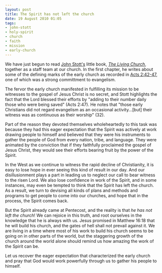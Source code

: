 ```yaml
---
layout: post
title: The Spirit has not left the church
date: 19 August 2010 01:05
tags:
- john-stott
- holy-spirit
- church
- faith
- mission
- early-church
---
```

<p>We have just begun to read <a href="http://en.wikipedia.org/wiki/John_Stott">John Stott's</a> little book, <a href="http://www.amazon.com/Living-Church-Convictions-Lifelong-Pastor/dp/0830834869/ref=sr_1_1?ie=UTF8&amp;s=books&amp;qid=1282186669&amp;sr=8-1"><em>The Living Church</em></a>, together as a staff team at our church. In the first chapter, he writes about some of the defining marks of the early church as recorded in <a href="http://bible.logos.com/passage/NIV/Ac%202.42-47#q=acts%202%3A42-47/0&amp;ref=Ac%202%3A42-47%2Chi%3DAc%202%3A42-Ac%202%3A47&amp;ver=NIV">Acts 2:42-47</a>, one of which was a strong committment to evangelism.</p>
<p>The fervor the early church manifested in fulfilling its mission to be witnesses to the gospel of Jesus Christ is no secret, and Stott highlights the fact that the Lord blessed their efforts by "adding to their number daily those who were being saved" (Acts 2:47). He notes that "those early Christians did not regard evangelism as an occasional activity...[but] their witness was as continuous as their worship" (32).</p>
<p>Part of the reason they devoted themselves wholeheartedly to this task was because they had this eager expectation that the Spirit was actively at work drawing people to himself and believed that they were his instruments to gather the people of God from every nation, tribe, and language. They were animated by the conviction that if they faithfully proclaimed the gospel of Jesus Christ, they would see their efforts bearing fruit by the power of the Spirit.</p>
<p>In the West as we continue to witness the rapid decline of Christianity, it is easy to lose hope in ever seeing this kind of result in our day. And our disillusionment plays a part in leading us to neglect our call to bear witness to the risen Lord. We also lose confidence in work of the Spirit, and in some instances, may even be tempted to think that the Spirit has left the church. As a result, we turn to devising all kinds of plans and methods and programs to get people to come into our churches, and hope that in the process, the Spirit comes back.</p>
<p>But the Spirit already came at Pentecost, and the reality is that <em>he has not left the church</em>! We can rejoice in this truth, and root ourselves in the knowledge that he is always with us. Jesus promised in Matthew 16:18 that he will build his church, and the gates of hell shall not prevail against it. We are living in a time where most of his work to build his church seems to be going on in other parts of the world, but the staggering growth of the church around the world alone should remind us how amazing the work of the Spirit can be.</p>

Let us recover the eager expectation that characterized the early church and pray that God would work powerfully through us to gather his people to himself.
